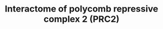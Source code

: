 ---
annotations:
- id: PW:0000004
  parent: regulatory pathway
  type: Pathway Ontology
  value: regulatory pathway
authors:
- Khanspers
- MaintBot
- Jmelius
description: A proposed interactome of Polycomb repressive complex 2 (PRC2), based
  on proteomics. PRC2 has histone methyltransferase activity and primarily trimethylates
  histone H3 on lysine 27, a mark of transcriptionally silent chromatin, and is required
  for initial targeting of genomic region (PRC Response Elements or PRE) to be silenced.
  Based on figure 1B in [https://www.ncbi.nlm.nih.gov/pubmed/20064376 Shen et al].
last-edited: 2019-05-24
ndex: 7619817d-8b66-11eb-9e72-0ac135e8bacf
organisms:
- Homo sapiens
redirect_from:
- /index.php/Pathway:WP2916
- /instance/WP2916
revision: null
schema-jsonld:
- '@context': https://schema.org/
  '@id': https://wikipathways.github.io/pathways/WP2916.html
  '@type': Dataset
  creator:
    '@type': Organization
    name: WikiPathways
  description: A proposed interactome of Polycomb repressive complex 2 (PRC2), based
    on proteomics. PRC2 has histone methyltransferase activity and primarily trimethylates
    histone H3 on lysine 27, a mark of transcriptionally silent chromatin, and is
    required for initial targeting of genomic region (PRC Response Elements or PRE)
    to be silenced. Based on figure 1B in [https://www.ncbi.nlm.nih.gov/pubmed/20064376
    Shen et al].
  keywords:
  - AEBP2
  - BCLAF1
  - EED
  - ELL
  - EZH1
  - EZH2
  - JMJ
  - MORC3
  - MTF2
  - RBBP4
  - RBBP7
  - SETX
  - STK38
  - SUZ12
  - THRAP3
  - TRIM35
  license: CC0
  name: Interactome of polycomb repressive complex 2 (PRC2)
seo: CreativeWork
title: Interactome of polycomb repressive complex 2 (PRC2)
wpid: WP2916
---
